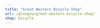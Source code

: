 ```yaml
---
title: "Great Western Bicycle Shop"
url: /glasgow/great-western-bicycle-shop/
shop: bicycle
---
```

